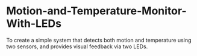 # Motion-and-Temperature-Monitor-With-LEDs
To create a simple system that detects both motion and temperature using two sensors, and provides visual feedback via two LEDs.
